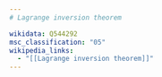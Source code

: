 ```yaml
---
# Lagrange inversion theorem

wikidata: Q544292
msc_classification: "05"
wikipedia_links:
  - "[[Lagrange inversion theorem]]"
---
```


